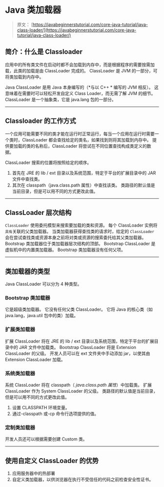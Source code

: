 # Java 类加载器

> 原文： [https://javabeginnerstutorial.com/core-java-tutorial/java-class-loader/](https://javabeginnerstutorial.com/core-java-tutorial/java-class-loader/)

## 简介：什么是 Classloader

应用中的所有类文件在启动时都不会加载到内存中，而是根据程序的需要按需加载，此类的加载是由 ClassLoader 完成的。 ClassLoader 是 JVM 的一部分，可将类加载到内存中。

Java ClassLoader 是用 Java 本身编写的（*与以 C++ * 编写的 JVM 相反）。 这意味着在需要时可以轻松开发自定义 Class Loader，而无需了解 JVM 的细节。 ClassLoader 是一个抽象类，它是 java.lang 包的一部分。

* * *

## Classloader 的工作方式

一个应用可能需要不同的类才能在运行时正常运行，每当一个应用在运行时需要一个类时，ClassLoader 都会查找给定的类名，如果找到则将其加载到内存中。 提供要加载的类的名称后，ClassLoader 将尝试在不同位置查找构成类定义的数据。

ClassLoader 搜索的位置将按照给定的顺序。

1.  首先在 JRE 的 lib / ext 目录以及系统范围，特定于平台的扩展目录中的 JAR 文件中查找类。
2.  其次在 classpath（java.class.path 属性）中查找该类。 类路径的默认值是当前目录，但是可以用不同的方式更改此值。

* * *

## ClassLoader 层次结构

`ClassLoader` 使用委托模型来搜索要加载的类和资源。 每个 ClassLoader 实例将`具有`关联的父类加载器。 当类加载器获得查找类的请求时，给定的 `ClassLoader` 会在尝试查找类或资源本身之前将对类或资源的搜索委托给其父类加载器。 Bootstrap 类加载器位于类加载器层次结构的顶部。 Bootstrap ClassLoader 是虚拟机中的内置类加载器。 Bootstrap 类加载器没有任何父项。

* * *

## 类加载器的类型

Java ClassLoader 可以分为 4 种类型。

### Bootstrap 类加载器

它是超级类加载器。 它没有任何父类 ClassLoader。 它将 Java 的核心类（如 java.lang，java.util 包中的类）加载。

### 扩展类加载器

扩展 ClassLoader 将在 JRE 的 lib / ext 目录以及系统范围，特定于平台的扩展目录中的 JAR 文件中加载类。 Bootstrap ClassLoader 将是 Extension ClassLoader 的父级。 开发人员可以在 ext 文件夹中手动添加 jar，以使其由 Extension ClassLoader 加载。

### 系统类加载器

系统 ClassLoader 将在 classpath（ *java.class.path 属性*）中加载类。 扩展 ClassLoader 作为 System ClassLoader 的父级。 类路径的默认值是当前目录，但是可以用不同的方式更改此值。

1.  设置 CLASSPATH 环境变量。
2.  通过-classpath 或-cp 命令行选项提供的值。

### 定制类加载器

开发人员还可以根据需要创建 Custom 类。

* * *

## 使用自定义 ClassLoader 的优势

1.  应用服务器中的热部署
2.  自定义类加载器，以供浏览器在执行不受信任的代码之前检查安全性证书。